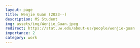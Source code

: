 ```yaml
---
layout: page
title: Wenjie Guan (2023--)
description: MS Student
img: assets/img/Wenjie_Guan.jpeg
redirect: https://stat.uw.edu/about-us/people/wenjie-guan
importance: 2
category: work
---
```

